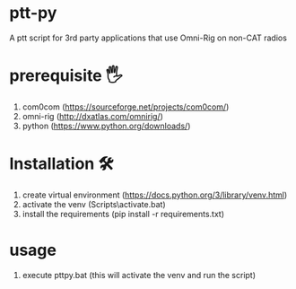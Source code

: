 # ptt-py
A ptt script for 3rd party applications that use Omni-Rig on non-CAT radios

# prerequisite 🖐️
1. com0com (https://sourceforge.net/projects/com0com/)
2. omni-rig (http://dxatlas.com/omnirig/)
3. python (https://www.python.org/downloads/)

# Installation 🛠
1. create virtual environment (https://docs.python.org/3/library/venv.html)
2. activate the venv (Scripts\activate.bat)
3. install the requirements (pip install -r requirements.txt)

# usage
1. execute pttpy.bat (this will activate the venv and run the script)

